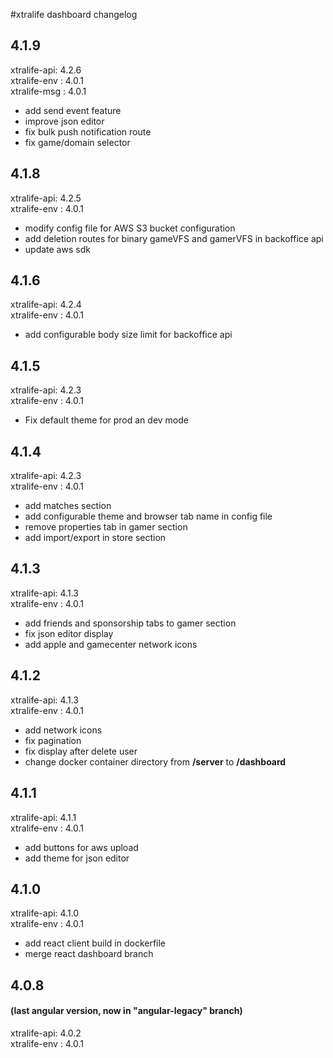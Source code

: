 #xtralife dashboard changelog

## 4.1.9
xtralife-api: 4.2.6 </br>
xtralife-env : 4.0.1 </br>
xtralife-msg : 4.0.1 </br>

- add send event feature
- improve json editor
- fix bulk push notification route
- fix game/domain selector

## 4.1.8
xtralife-api: 4.2.5 </br>
xtralife-env : 4.0.1 </br>

- modify config file for AWS S3 bucket configuration
- add deletion routes for binary gameVFS and gamerVFS in backoffice api
- update aws sdk

## 4.1.6
xtralife-api: 4.2.4 </br>
xtralife-env : 4.0.1 </br>

- add configurable body size limit for backoffice api

## 4.1.5
xtralife-api: 4.2.3 </br>
xtralife-env : 4.0.1 </br>

- Fix default theme for prod an dev mode

## 4.1.4
xtralife-api: 4.2.3 </br>
xtralife-env : 4.0.1 </br>

- add matches section
- add configurable theme and browser tab name in config file
- remove properties tab in gamer section
- add import/export in store section

## 4.1.3
xtralife-api: 4.1.3 </br>
xtralife-env : 4.0.1 </br>

- add friends and sponsorship tabs to gamer section
- fix json editor display
- add apple and gamecenter network icons

## 4.1.2
xtralife-api: 4.1.3 </br>
xtralife-env : 4.0.1 </br>

- add network icons
- fix pagination
- fix display after delete user
- change docker container directory from **/server** to **/dashboard** 

## 4.1.1
xtralife-api: 4.1.1 </br>
xtralife-env : 4.0.1 </br>

- add buttons for aws upload
- add theme for json editor

## 4.1.0
xtralife-api: 4.1.0 </br>
xtralife-env : 4.0.1 </br>

- add react client build in dockerfile
- merge react dashboard branch

## 4.0.8
#### (last angular version, now in "angular-legacy" branch)
xtralife-api: 4.0.2 </br>
xtralife-env : 4.0.1 </br>